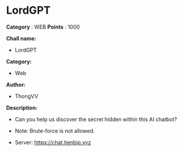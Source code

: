 # LordGPT

**Category** : WEB
**Points** : 1000

**Chall name:**
* LordGPT
   
**Category:**
* Web

**Author:**
* ThongVV

**Description:**
* Can you help us discover the secret hidden within this AI chatbot?
* Note: Brute-force is not allowed.

* Server: https://chat.tienbip.xyz



